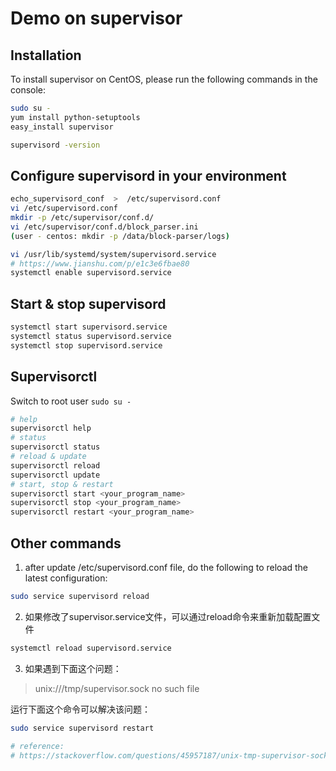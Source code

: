 # Demo on supervisor

## Installation
To install supervisor on CentOS, please run the following commands in the console:
```bash
sudo su -
yum install python-setuptools
easy_install supervisor

supervisord -version
```

## Configure supervisord in your environment
```bash
echo_supervisord_conf  >  /etc/supervisord.conf
vi /etc/supervisord.conf
mkdir -p /etc/supervisor/conf.d/
vi /etc/supervisor/conf.d/block_parser.ini
(user - centos: mkdir -p /data/block-parser/logs)

vi /usr/lib/systemd/system/supervisord.service
# https://www.jianshu.com/p/e1c3e6fbae80
systemctl enable supervisord.service
```

## Start & stop supervisord
```bash
systemctl start supervisord.service
systemctl status supervisord.service
systemctl stop supervisord.service
```

## Supervisorctl
Switch to root user `sudo su -`
```bash
# help
supervisorctl help
# status
supervisorctl status
# reload & update
supervisorctl reload
supervisorctl update
# start, stop & restart
supervisorctl start <your_program_name>
supervisorctl stop <your_program_name>
supervisorctl restart <your_program_name>
```

## Other commands
1. after update /etc/supervisord.conf file, do the following to reload the latest configuration:
```bash
sudo service supervisord reload
```
2. 如果修改了supervisor.service文件，可以通过reload命令来重新加载配置文件
```bash
systemctl reload supervisord.service
```
3. 如果遇到下面这个问题：
> unix:///tmp/supervisor.sock no such file

运行下面这个命令可以解决该问题：
```bash
sudo service supervisord restart

# reference:
# https://stackoverflow.com/questions/45957187/unix-tmp-supervisor-sock-no-such-file
```
